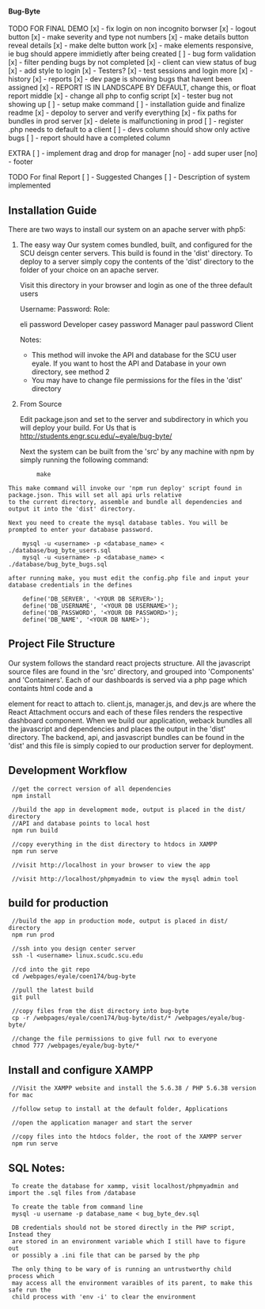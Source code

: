 #### Bug-Byte

TODO FOR FINAL DEMO
[x] - fix login on non incognito borwser
[x] - logout button
[x] - make severity and type not numbers
[x] - make details button reveal details
[x] - make delte button work 
[x] - make elements responsive, ie bug should appere immidietly after being created
[ ] - bug form validation
[x] - filter pending bugs by not completed
[x] - client can view status of bug
[x] - add style to login
[x] - Testers?
[x] - test sessions and login more
[x] - history
[x] - reports
[x] - dev page is showing bugs that havent been assigned
[x] - REPORT IS IN LANDSCAPE BY DEFAULT, change this, or float report middle
[x] - change all php to config script
[x] - tester bug not showing up
[ ] - setup make command
[ ] - installation guide and finalize readme
[x] - depoloy to server and verify everything
[x] - fix <src> paths for bundles in prod server
[x] - delete is malfunctioning in prod
[ ] - register .php needs to default to a client
[ ] - devs column should show only active bugs
[ ] - report should have a completed column


EXTRA
[ ] - implement drag and drop for manager
[no] - add super user
[no] - footer

TODO For final Report
[ ] - Suggested Changes
[ ] - Description of system implemented

## Installation Guide
There are two ways to install our system on an apache server with php5:

1. The easy way
	Our system comes bundled, built, and configured for the SCU deisgn center servers. This build is found in the 'dist' directory. To deploy to a server simply copy the contents of the 'dist' directory to the folder of your choice on an apache server.

	Visit this directory in your browser and login as one of the three default users

	Username:   Password:	Role:

	eli			password	Developer
	casey		password	Manager
	paul		password	Client

	Notes: 
	* This method will invoke the API and database for the SCU user eyale. If you want to host the API and Database
	in your own directory, see method 2
	* You may have to change file permissions for the files in the 'dist' directory


2. From Source

	Edit package.json and set <YOUR DEPLOYMENT SERVER HERE> to the server and subdirectory in which you will deploy your build. For Us that is http://students.engr.scu.edu/~eyale/bug-byte/

	Next the system can be built from the 'src' by any machine with npm by simply running the following command:
```
		make
```
	This make command will invoke our 'npm run deploy' script found in package.json. This will set all api urls relative
	to the current directory, assemble and bundle all dependencies and output it into the 'dist' directory. 

	Next you need to create the mysql database tables. You will be prompted to enter your database password.

```
	mysql -u <username> -p <database_name> < ./database/bug_byte_users.sql
	mysql -u <username> -p <database_name> < ./database/bug_byte_bugs.sql
```
	after running make, you must edit the config.php file and input your database credentials in the defines
```
	define('DB_SERVER', '<YOUR DB SERVER>');
	define('DB_USERNAME', '<YOUR DB USERNAME>');
	define('DB_PASSWORD', '<YOUR DB PASSWORD>');
	define('DB_NAME', '<YOUR DB NAME>');
```

## Project File Structure
Our system follows the standard react projects structure. All the javascript source files are found in the 'src'
directory, and grouped into 'Components' and 'Containers'. Each of our dashboards is served via a php page which
containts html code and a <div> element for react to attach to. client.js, manager.js, and dev.js are where the 
React Attachment occurs and each of these files renders the respective dashboard component. When we
build our application, weback bundles all the javascript and dependencies and places the output in the 'dist'
directory. The backend, api, and jasvascript bundles can be found in the 'dist' and this file is simply copied to
our production server for deployment.

## Development Workflow
```
 //get the correct version of all dependencies
 npm install
 
 //build the app in development mode, output is placed in the dist/ directory
 //API and database points to local host
 npm run build

 //copy everything in the dist directory to htdocs in XAMPP
 npm run serve

 //visit http://localhost in your browser to view the app

 //visit http://localhost/phpmyadmin to view the mysql admin tool
```
## build for production
```
 //build the app in production mode, output is placed in dist/ directory
 npm run prod

 //ssh into you design center server
 ssh -l <username> linux.scudc.scu.edu

 //cd into the git repo
 cd /webpages/eyale/coen174/bug-byte

 //pull the latest build
 git pull

 //copy files from the dist directory into bug-byte
 cp -r /webpages/eyale/coen174/bug-byte/dist/* /webpages/eyale/bug-byte/

 //change the file permissions to give full rwx to everyone
 chmod 777 /webpages/eyale/bug-byte/*
```
## Install and configure XAMPP
```
 //Visit the XAMPP website and install the 5.6.38 / PHP 5.6.38 version for mac
 
 //follow setup to install at the default folder, Applications
 
 //open the application manager and start the server

 //copy files into the htdocs folder, the root of the XAMPP server
 npm run serve
 ```

## SQL Notes:
```
 To create the database for xammp, visit localhost/phpmyadmin and import the .sql files from /database

 To create the table from command line
 mysql -u username -p database_name < bug_byte_dev.sql

 DB credentials should not be stored directly in the PHP script, Instead they
 are stored in an environment variable which I still have to figure out
 or possibly a .ini file that can be parsed by the php

 The only thing to be wary of is running an untrustworthy child process which
 may access all the environment varaibles of its parent, to make this safe run the
 child process with 'env -i' to clear the environment
```